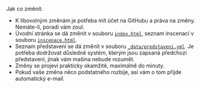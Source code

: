 Jak co změnit:

* K libovolným změnám je potřeba mít účet na GitHubu a práva na změny. Nemáte-li, poradí vám zoul.
* Úvodní stránka se dá změnit v souboru [`index.html`](index.html), seznam inscenací v souboru [`inscenace.html`](inscenace.html).
* Seznam představení se dá změnit v souboru [`_data/predstaveni.yml`](_data/predstaveni.yml). Je potřeba dodržovat důsledně systém, kterým jsou zapsaná předchozí představení, jinak vám mašina nebude rozumět.
* Změny se projeví prakticky okamžitě, maximálně do minuty.
* Pokud vaše změna něco podstatného rozbije, asi vám o tom přijde automatický e-mail.
